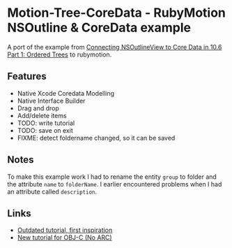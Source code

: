 # Motion-Tree-CoreData - RubyMotion NSOutline & CoreData example
A port of the example from [Connecting NSOutlineView to Core Data in 10.6 Part 1: Ordered Trees](http://lifeasclay.wordpress.com/2011/02/13/connecting-nsoutlineview-to-core-data-in-10-6-part-1-ordered-trees/) to rubymotion.

## Features
* Native Xcode Coredata Modelling
* Native Interface Builder
* Drag and drop
* Add/delete items
* TODO: write tutorial
* TODO: save on exit
* FIXME: detect foldername changed, so it can be saved

## Notes
To make this example work I had to rename the entity `group` to folder and the attribute `name` to `folderName`. I earlier encountered problems when I had an attribute called `description`.

## Links

* [Outdated tutorial, first inspiration](http://allusions.sourceforge.net/articles/treeDragPart1.php)
* [New tutorial for OBJ-C (No ARC)](http://lifeasclay.wordpress.com/2011/02/13/connecting-nsoutlineview-to-core-data-in-10-6-part-1-ordered-trees/)
